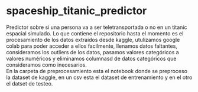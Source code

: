 # spaceship_titanic_predictor
Predictor sobre si una persona va a ser teletransportada o no en un titanic espacial simulado.
Lo que contiene el repositorio hasta el momento es el procesamiento de los datos extraidos desde kaggle, utulizamos google colab para poder acceder a ellos facilmente, llenamos datos faltantes, consideramos los outliers de los datos, pasamos valores categóricos a valores numéricos y eliminamos columnasd de datos categóricos que consideramos como inecesarios.
<br>En la carpeta de preprocesamiento esta el notebook donde se preproceso la dataset de kaggle, en un csv esta el dataset de entrenamiento y en el otro el datset de testeo.
